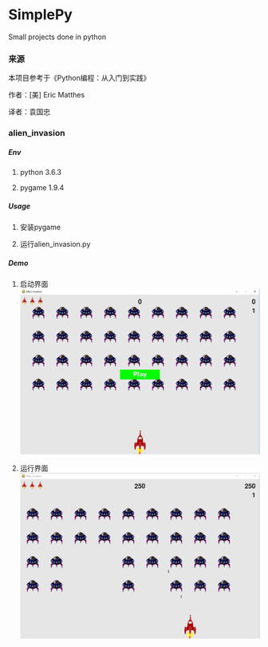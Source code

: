 # SimplePy
Small projects done in python

### 来源
本项目参考于《Python编程：从入门到实践》

作者：[美] Eric Matthes

译者：袁国忠

### alien_invasion
##### Env
1. python 3.6.3

2. pygame 1.9.4

##### Usage
1. 安装pygame

2. 运行alien_invasion.py

##### Demo
1. 启动界面
![image](https://github.com/eussi/SimplePy/blob/master/images/alien_invasion/invasion_demo_1.png)

2. 运行界面
![image](https://github.com/eussi/SimplePy/blob/master/images/alien_invasion/invasion_demo_2.png)
